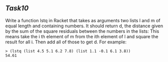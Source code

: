 ## **_Task10_**

Write a function lstq in Racket that takes as arguments two lists l and m of equal
length and containing numbers. It should return d, the distance given by the sum of
the square residuals between the numbers in the lists:
This means take the i th element of m from the ith element of l and square the result for all i. Then add all of those to get d. For example:
```
> (lstq (list 4.5 5.1 6.2 7.8) (list 1.1 -0.1 6.1 3.8))
54.61
```

